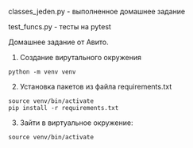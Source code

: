 classes_jeden.py - выполненное домашнее задание

test_funcs.py - тесты на pytest


Домашнее задание от Авито.

1. Создание вирутального окружения
```
python -m venv venv
```
2. Установка пакетов из файла requirements.txt
```
source venv/bin/activate
pip install -r requirements.txt
```
3. Зайти в виртуальное окружение:
```
source venv/bin/activate
